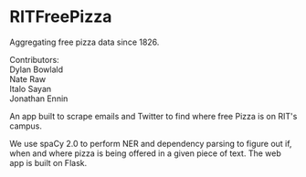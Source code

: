 # RITFreePizza
Aggregating free pizza data since 1826.

Contributors:<br>
Dylan Bowlald<br>
Nate Raw<br>
Italo Sayan<br>
Jonathan Ennin


An app built to scrape emails and Twitter to find where free Pizza is on RIT's campus.

We use spaCy 2.0 to perform NER and dependency parsing to figure out if, when and where pizza is being offered
in a given piece of text. The web app is built on Flask.


